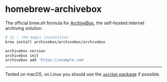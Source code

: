 # homebrew-archivebox

The official brew.sh formula for [ArchiveBox](https://github.com/ArchiveBox/ArchiveBox), the self-hosted internet archiving solution.

```bash
# 🧙‍♀️ ✨ the magic incantation
brew install archivebox/archivebox/archivebox

archivebox version
archivebox init
archivebox add 'https://example.com'
```


---

Tested on macOS, on Linux you should use the [`apt`/`deb` package](https://launchpad.net/~archivebox/+archive/ubuntu/archivebox/+packages) if possible.
